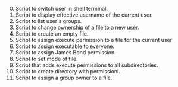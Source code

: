 0. Script to switch user in shell terminal.
1. Script to display effective username of the current user.
2. Script to list user's groups.
3. Script to change ownership of a file to a new user.
4. Script to create an empty file.
5. Script to assign execute permission to a file for the current user
6. Script to assign executable to everyone.
7. Script to assign James Bond permission.
10. Script to set mode of file.
11. Script that adds execute permissions to all subdirectories. 
12. Script to create directory with permissioni.
13. Script to assign a group owner to a file. 
